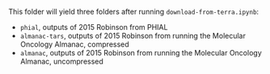 This folder will yield three folders after running `download-from-terra.ipynb`: 
- `phial`, outputs of 2015 Robinson from PHIAL
- `almanac-tars`, outputs of 2015 Robinson from running the Molecular Oncology Almanac, compressed
- `almanac`, outputs of 2015 Robinson from running the Molecular Oncology Almanac, uncompressed